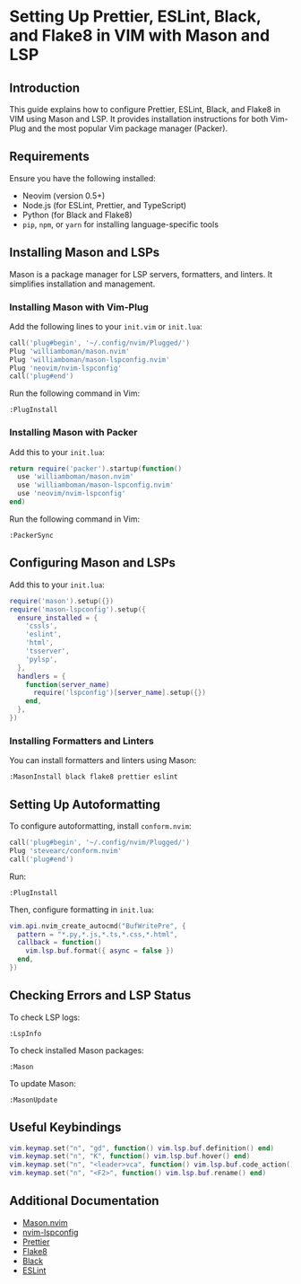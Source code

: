 # Setting Up Prettier, ESLint, Black, and Flake8 in VIM with Mason and LSP

## Introduction
This guide explains how to configure Prettier, ESLint, Black, and Flake8 in VIM using Mason and LSP. It provides installation instructions for both Vim-Plug and the most popular Vim package manager (Packer).

## Requirements
Ensure you have the following installed:
- Neovim (version 0.5+)
- Node.js (for ESLint, Prettier, and TypeScript)
- Python (for Black and Flake8)
- `pip`, `npm`, or `yarn` for installing language-specific tools

## Installing Mason and LSPs
Mason is a package manager for LSP servers, formatters, and linters. It simplifies installation and management.

### Installing Mason with Vim-Plug
Add the following lines to your `init.vim` or `init.lua`:

```lua
call('plug#begin', '~/.config/nvim/Plugged/')
Plug 'williamboman/mason.nvim'
Plug 'williamboman/mason-lspconfig.nvim'
Plug 'neovim/nvim-lspconfig'
call('plug#end')
```

Run the following command in Vim:
```
:PlugInstall
```

### Installing Mason with Packer
Add this to your `init.lua`:

```lua
return require('packer').startup(function()
  use 'williamboman/mason.nvim'
  use 'williamboman/mason-lspconfig.nvim'
  use 'neovim/nvim-lspconfig'
end)
```

Run the following command in Vim:
```
:PackerSync
```

## Configuring Mason and LSPs
Add this to your `init.lua`:

```lua
require('mason').setup({})
require('mason-lspconfig').setup({
  ensure_installed = {
    'cssls',
    'eslint',
    'html',
    'tsserver',
    'pylsp',
  },
  handlers = {
    function(server_name)
      require('lspconfig')[server_name].setup({})
    end,
  },
})
```

### Installing Formatters and Linters
You can install formatters and linters using Mason:
```
:MasonInstall black flake8 prettier eslint
```

## Setting Up Autoformatting
To configure autoformatting, install `conform.nvim`:

```lua
call('plug#begin', '~/.config/nvim/Plugged/')
Plug 'stevearc/conform.nvim'
call('plug#end')
```

Run:
```
:PlugInstall
```

Then, configure formatting in `init.lua`:
```lua
vim.api.nvim_create_autocmd("BufWritePre", {
  pattern = "*.py,*.js,*.ts,*.css,*.html",
  callback = function()
    vim.lsp.buf.format({ async = false })
  end,
})
```

## Checking Errors and LSP Status
To check LSP logs:
```
:LspInfo
```
To check installed Mason packages:
```
:Mason
```
To update Mason:
```
:MasonUpdate
```

## Useful Keybindings
```lua
vim.keymap.set("n", "gd", function() vim.lsp.buf.definition() end)
vim.keymap.set("n", "K", function() vim.lsp.buf.hover() end)
vim.keymap.set("n", "<leader>vca", function() vim.lsp.buf.code_action() end)
vim.keymap.set("n", "<F2>", function() vim.lsp.buf.rename() end)
```

## Additional Documentation
- [Mason.nvim](https://github.com/williamboman/mason.nvim)
- [nvim-lspconfig](https://github.com/neovim/nvim-lspconfig)
- [Prettier](https://prettier.io/docs/en/install.html)
- [Flake8](https://flake8.pycqa.org/en/latest/)
- [Black](https://black.readthedocs.io/en/stable/)
- [ESLint](https://eslint.org/docs/latest/user-guide/getting-started)



